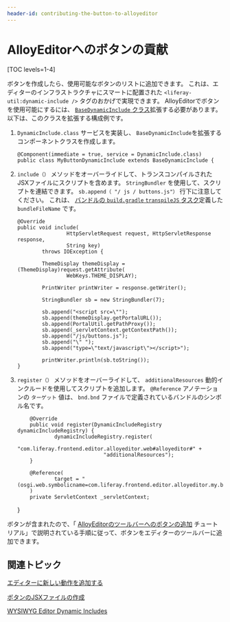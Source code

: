 ```yaml
---
header-id: contributing-the-button-to-alloyeditor
---
```


# AlloyEditorへのボタンの貢献

[TOC levels=1-4]

ボタンを作成したら、使用可能なボタンのリストに追加できます。 これは、エディターのインフラストラクチャにスマートに配置された `<liferay-util:dynamic-include />` タグのおかげで実現できます。 AlloyEditorでボタンを使用可能にするには、 [`BaseDynamicInclude` クラス](@platform-ref@/7.1-latest/javadocs/portal-kernel/com/liferay/portal/kernel/servlet/taglib/BaseDynamicInclude.html)拡張する必要があります。 以下は、このクラスを拡張する構成例です。

1.  `DynamicInclude.class` サービスを実装し、 `BaseDynamicInclude`を拡張するコンポーネントクラスを作成します。
   
        @Component(immediate = true, service = DynamicInclude.class)
        public class MyButtonDynamicInclude extends BaseDynamicInclude {

2.  `include（）` メソッドをオーバーライドして、トランスコンパイルされたJSXファイルにスクリプトを含めます。 `StringBundler` を使用して、スクリプトを連結できます。 `sb.append（ "/ js / buttons.js"）` 行下に注意してください。 これは、 [バンドルの `build.gradle` `transpileJS` タスク](/docs/7-1/tutorials/-/knowledge_base/t/creating-the-alloyeditor-buttons-osgi-bundle)定義した `bundleFileName` です。
   
        @Override
        public void include(
                        HttpServletRequest request, HttpServletResponse response,
                        String key)
                throws IOException {
       
                ThemeDisplay themeDisplay = (ThemeDisplay)request.getAttribute(
                        WebKeys.THEME_DISPLAY);
       
                PrintWriter printWriter = response.getWriter();
       
                StringBundler sb = new StringBundler(7);
       
                sb.append("<script src=\"");
                sb.append(themeDisplay.getPortalURL());
                sb.append(PortalUtil.getPathProxy());
                sb.append(_servletContext.getContextPath());
                sb.append("/js/buttons.js");
                sb.append("\" ");
                sb.append("type=\"text/javascript\"></script>");
       
                printWriter.println(sb.toString());
        }

3.  `register（）` メソッドをオーバーライドして、 `additionalResources` 動的インクルードを使用してスクリプトを追加します。 `@Reference` アノテーションの `ターゲット` 値は、 `bnd.bnd` ファイルで定義されているバンドルのシンボル名です。

    ``` 
        @Override
        public void register(DynamicIncludeRegistry dynamicIncludeRegistry) {
                dynamicIncludeRegistry.register(
                        "com.liferay.frontend.editor.alloyeditor.web#alloyeditor#" +
                                "additionalResources");
        }

        @Reference(
                target = "(osgi.web.symbolicname=com.liferay.frontend.editor.alloyeditor.my.button.web)"
        )
        private ServletContext _servletContext;
    ```

    }

ボタンが含まれたので、「 [AlloyEditorのツールバーへのボタンの追加](/docs/7-1/tutorials/-/knowledge_base/t/adding-buttons-to-alloyeditor-toolbars) チュートリアル」で説明されている手順に従って、ボタンをエディターのツールバーに追加できます。

## 関連トピック

[エディターに新しい動作を追加する](/docs/7-1/tutorials/-/knowledge_base/t/adding-new-behavior-to-an-editor)

[ボタンのJSXファイルの作成](/docs/7-1/tutorials/-/knowledge_base/t/creating-the-alloyeditor-buttons-jsx-file)

[WYSIWYG Editor Dynamic Includes](/docs/7-1/tutorials/-/knowledge_base/t/wysiwyg-editor-dynamic-includes)
